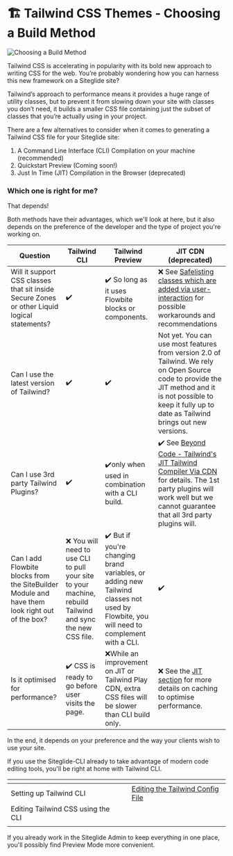 # 🏗️ Tailwind CSS Themes - Choosing a Build Method

![Choosing a Build Method](https://res.cloudinary.com/sitegurus/image/upload/v1656591688/modules/module\_86/admin/library\_thumbs/tailwindui.jpg)

Tailwind CSS is accelerating in popularity with its bold new approach to writing CSS for the web. You’re probably wondering how you can harness this new framework on a Siteglide site?

Tailwind’s approach to performance means it provides a huge range of utility classes, but to prevent it from slowing down your site with classes you don’t need, it builds a smaller CSS file containing just the subset of classes that you’re actually using in your project.

There are a few alternatives to consider when it comes to generating a Tailwind CSS file for your Siteglide site:

1. A Command Line Interface (CLI) Compilation on your machine (recommended)
2. Quickstart Preview (Coming soon!)
3. Just In Time (JIT) Compilation in the Browser (deprecated)

### Which one is right for me? <a href="#which-one-is-right-for-me" id="which-one-is-right-for-me"></a>

That depends!

Both methods have their advantages, which we'll look at here, but it also depends on the preference of the developer and the type of project you're working on.

| Question                                                                                       | Tailwind CLI                                                                                              | Tailwind Preview                                                                                                                         | JIT CDN (deprecated)                                                                                                                                                                                                                                                 |
| ---------------------------------------------------------------------------------------------- | --------------------------------------------------------------------------------------------------------- | ---------------------------------------------------------------------------------------------------------------------------------------- | -------------------------------------------------------------------------------------------------------------------------------------------------------------------------------------------------------------------------------------------------------------------- |
| Will it support CSS classes that sit inside Secure Zones or other Liquid logical statements?   | ✔️                                                                                                        | ✔️ So long as it uses Flowbite blocks or components.                                                                                     | ❌ See [Safelisting classes which are added via user-interaction](https://www.sitegurus.io/documentation/sitebuilder/themes/tailwinds\_jit\_compiler\_via\_cdn#safelisting-classes-which-are-added-via-user-interaction) for possible workarounds and recommendations |
| Can I use the latest version of Tailwind?                                                      | ✔️                                                                                                        | ✔️                                                                                                                                       | Not yet. You can use most features from version 2.0 of Tailwind. We rely on Open Source code to provide the JIT method and it is not possible to keep it fully up to date as Tailwind brings out new versions.                                                       |
| Can I use 3rd party Tailwind Plugins?                                                          | ✔️                                                                                                        | ✔️only when used in combination with a CLI build.                                                                                        | ✔️ See [Beyond Code - Tailwind's JIT Tailwind Compiler Via CDN](https://beyondco.de/blog/tailwind-jit-compiler-via-cdn) for details. The 1st party plugins will work well but we cannot guarantee that all 3rd party plugins will.                                   |
| Can I add Flowbite blocks from the SiteBuilder Module and have them look right out of the box? | ❌ You will need to use CLI to pull your site to your machine, rebuild Tailwind and sync the new CSS file. | ✔️ But if you're changing brand variables, or adding new Tailwind classes not used by Flowbite, you will need to complement with a CLI.  | ✔️                                                                                                                                                                                                                                                                   |
| Is it optimised for performance?                                                               | ✔️ CSS is ready to go before user visits the page.                                                        | ❌While an improvement on JIT or Tailwind Play CDN, extra CSS files will be slower than CLI build only.                                   | ❌ See the [JIT section](https://beyondco.de/blog/tailwind-jit-compiler-via-cdn) for more details on caching to optimise performance.                                                                                                                                 |

In the end, it depends on your preference and the way your clients wish to use your site.&#x20;

If you use the Siteglide-CLI already to take advantage of modern code editing tools, you'll be right at home with Tailwind CLI.

<table data-view="cards"><thead><tr><th></th><th></th><th></th><th data-hidden data-card-target data-type="content-ref"></th></tr></thead><tbody><tr><td>Setting up Tailwind CLI</td><td></td><td></td><td><a href="https://app.gitbook.com/o/4DsXpZUJmkzzwFMKxvx9/snippet/19598">Editing the Tailwind Config File</a></td></tr><tr><td>Editing Tailwind CSS using the CLI</td><td></td><td></td><td></td></tr><tr><td></td><td></td><td></td><td></td></tr></tbody></table>

If you already work in the Siteglide Admin to keep everything in one place, you'll possibly find Preview Mode more convenient.&#x20;
